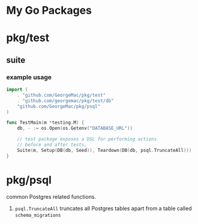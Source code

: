 My Go Packages
==============

# pkg/test

## suite

### example usage

```go
import (
    . "github.com/GeorgeMac/pkg/test"
    . "github.com/georgemac/pkg/test/db"
    "github.com/GeorgeMac/pkg/psql"
)

func TestMain(m *testing.M) {
    db, - := os.Open(os.Getenv("DATABASE_URL"))

    // test package exposes a DSL for performing actions
    // before and after tests.
    Suite(m, Setup(DB(db, Seed)), Teardown(DB(db, psql.TruncateAll)))
}
```

# pkg/psql

common Postgres related functions.

1. `psql.TruncateAll` truncates all Postgres tables apart from a table called `schema_migrations`
